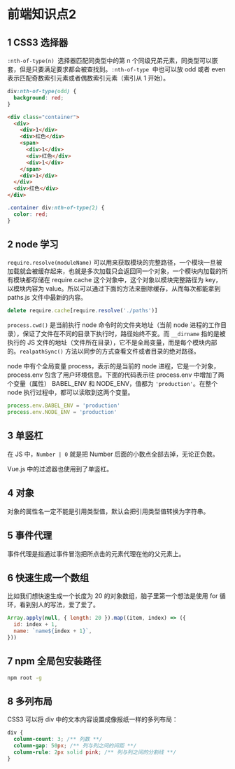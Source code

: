 # 前端知识点2

## 1 CSS3 选择器

`:nth-of-type(n)`  选择器匹配同类型中的第 n 个同级兄弟元素，同类型可以嵌套，但是只要满足要求都会被查找到。`:nth-of-type`  中也可以放 odd 或者 even 表示匹配奇数索引元素或者偶数索引元素（索引从 1 开始）。

```css
div:nth-of-type(odd) {
  background: red;
}
```

```html
<div class="container">
  <div>
    <div>1</div>
    <div>红色</div>
    <span>
      <div>1</div>
      <div>红色</div>
      <div>1</div>
    </span>
    <div>1</div>
  </div>
  <div>红色</div>
</div>
```

```css
.container div:nth-of-type(2) {
  color: red;
}
```

## 2 node 学习

`require.resolve(moduleName)` 可以用来获取模块的完整路径，一个模块一旦被加载就会被缓存起来，也就是多次加载只会返回同一个对象，一个模块内加载的所有模块都存储在 require.cache 这个对象中，这个对象以模块完整路径为 key，以模块内容为 value。所以可以通过下面的方法来删除缓存，从而每次都能拿到 paths.js 文件中最新的内容。

```javascript
delete require.cache[require.resolve('./paths')]
```

`process.cwd()` 是当前执行 node 命令时的文件夹地址（当前 node 进程的工作目录），保证了文件在不同的目录下执行时，路径始终不变。而 `__dirname` 指的是被执行的 JS 文件的地址（文件所在目录），它不是全局变量，而是每个模块内部的。`realpathSync()` 方法以同步的方式查看文件或者目录的绝对路径。

node 中有个全局变量 process，表示的是当前的 node 进程，它是一个对象，process.env 包含了用户环境信息。下面的代码表示往 process.env 中增加了两个变量（属性） BABEL_ENV 和 NODE_ENV，值都为 `'production'`。在整个 node 执行过程中，都可以读取到这两个变量。

```javascript
process.env.BABEL_ENV = 'production'
process.env.NODE_ENV = 'production'
```

## 3 单竖杠

在 JS 中，`Number | 0` 就是把 Number 后面的小数点全部去掉，无论正负数。

Vue.js 中的过滤器也使用到了单竖杠。

## 4 对象

对象的属性名一定不能是引用类型值，默认会把引用类型值转换为字符串。

## 5 事件代理

事件代理是指通过事件冒泡把所点击的元素代理在他的父元素上。

## 6 快速生成一个数组

比如我们想快速生成一个长度为 20 的对象数组，脑子里第一个想法是使用 for 循环，看到别人的写法，爱了爱了。

```javascript
Array.apply(null, { length: 20 }).map((item, index) => ({
  id: index + 1,
  name: `name${index + 1}`,
}))
```

## 7 npm 全局包安装路径

```bash
npm root -g
```

## 8 多列布局

CSS3 可以将 div 中的文本内容设置成像报纸一样的多列布局：

```css
div {
  column-count: 3; /** 列数 **/
  column-gap: 50px; /** 列与列之间的间距 **/
  column-rule: 2px solid pink; /** 列与列之间的分割线 **/
}
```







